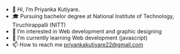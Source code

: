 - 👋 Hi, I’m Priyanka Kutiyare.
- 🎓 Pursuing bachelor degree at National Institute of Technology, Tiruchirappalli (NITT)
- 👀 I’m interested in Web development and graphic designing 
- 🌱 I’m currently learning Web development (javascript)
- 📫 How to reach me priyankakutiyare22@gmail.com

<!---
PRIYANKAKUTIYARE/PRIYANKAKUTIYARE is a ✨ special ✨ repository because its `README.md` (this file) appears on your GitHub profile.
You can click the Preview link to take a look at your changes.
--->
